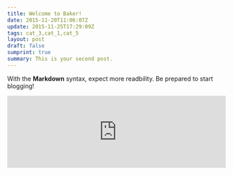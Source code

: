 ```yaml
---
title: Welcome to Baker!
date: 2015-11-20T11:06:07Z
update: 2015-11-25T17:29:09Z
tags: cat_3,cat_1,cat_5
layout: post
draft: false
sumprint: true
summary: This is your second post.
---
```


With the **Markdown** syntax, expect more readbility. Be prepared to start blogging!

<iframe width="100%" height="166" scrolling="no" frameborder="no" src="https://w.soundcloud.com/player/?url=https%3A//api.soundcloud.com/tracks/121515363&color=ff5500"></iframe>
